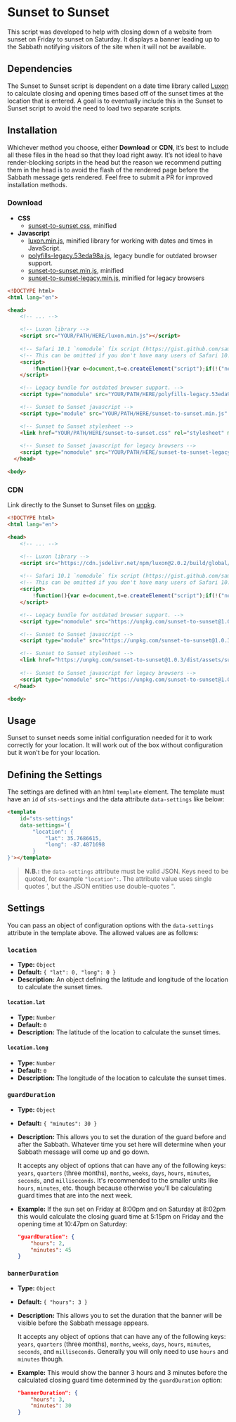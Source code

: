 # Sunset to Sunset
This script was developed to help with closing down of a website from sunset on Friday to sunset on Saturday. It displays a banner leading up to the Sabbath notifying visitors of the site when it will not be available.

## Dependencies
The Sunset to Sunset script is dependent on a date time library called [Luxon](https://moment.github.io/luxon/#/) to calculate closing and opening times based off of the sunset times at the location that is entered. A goal is to eventually include this in the Sunset to Sunset script to avoid the need to load two separate scripts.

## Installation
Whichever method you choose, either **Download** or **CDN**, it’s best to include all these files in the head so that they load right away. It’s not ideal to have render-blocking scripts in the head but the reason we recommend putting them in the head is to avoid the flash of the rendered page before the Sabbath message gets rendered. Feel free to submit a PR for improved installation methods.

### Download
- **CSS**
  - [sunset-to-sunset.css](https://unpkg.com/sunset-to-sunset@1.0.3/dist/assets/sunset-to-sunset.css), minified
- **Javascript**
  - [luxon.min.js](https://cdn.jsdelivr.net/npm/luxon@2.0.2/build/global/luxon.min.js), minified library for working with dates and times in JavaScript.
  - [polyfills-legacy.53eda98a.js](https://unpkg.com/sunset-to-sunset@1.0.3/dist/assets/polyfills-legacy.53eda98a.js), legacy bundle for outdated browser support.
  - [sunset-to-sunset.min.js](https://unpkg.com/sunset-to-sunset@1.0.3/dist/assets/sunset-to-sunset.min.js), minified
  - [sunset-to-sunset-legacy.min.js](https://unpkg.com/sunset-to-sunset@1.0.3/dist/assets/sunset-to-sunset-legacy.min.js), minified for legacy browsers

``` html
<!DOCTYPE html>
<html lang="en">

<head>
	<!-- ... -->

	<!-- Luxon library -->
	<script src="YOUR/PATH/HERE/luxon.min.js"></script>
	
	<!-- Safari 10.1 `nomodule` fix script (https://gist.github.com/samthor/64b114e4a4f539915a95b91ffd340acc) -->
	<!-- This can be omitted if you don't have many users of Safari 10.1 in your target audience. -->
	<script>
		!function(){var e=document,t=e.createElement("script");if(!("noModule"in t)&&"onbeforeload"in t){var n=!1;e.addEventListener("beforeload",function(e){if(e.target===t)n=!0;else if(!e.target.hasAttribute("nomodule")||!n)return;e.preventDefault()},!0),t.type="module",t.src=".",e.head.appendChild(t),t.remove()}}();
	</script>

	<!-- Legacy bundle for outdated browser support. -->
	<script type="nomodule" src="YOUR/PATH/HERE/polyfills-legacy.53eda98a.js"></script>

	<!-- Sunset to Sunset javascript -->
	<script type="module" src="YOUR/PATH/HERE/sunset-to-sunset.min.js" crossorigin></script>

	<!-- Sunset to Sunset stylesheet -->
	<link href="YOUR/PATH/HERE/sunset-to-sunset.css" rel="stylesheet" media="print" onload="this.media='all'">
	
	<!-- Sunset to Sunset javascript for legacy browsers -->
	<script type="nomodule" src="YOUR/PATH/HERE/sunset-to-sunset-legacy.min.js"></script>
  </head>

<body>
```

### CDN
Link directly to the Sunset to Sunset files on [unpkg](https://unpkg.com/).
``` html
<!DOCTYPE html>
<html lang="en">

<head>
	<!-- ... -->

	<!-- Luxon library -->
	<script src="https://cdn.jsdelivr.net/npm/luxon@2.0.2/build/global/luxon.min.js"></script>
	
	<!-- Safari 10.1 `nomodule` fix script (https://gist.github.com/samthor/64b114e4a4f539915a95b91ffd340acc) -->
	<!-- This can be omitted if you don't have many users of Safari 10.1 in your target audience. -->
	<script>
		!function(){var e=document,t=e.createElement("script");if(!("noModule"in t)&&"onbeforeload"in t){var n=!1;e.addEventListener("beforeload",function(e){if(e.target===t)n=!0;else if(!e.target.hasAttribute("nomodule")||!n)return;e.preventDefault()},!0),t.type="module",t.src=".",e.head.appendChild(t),t.remove()}}();
	</script>

	<!-- Legacy bundle for outdated browser support. -->
	<script type="nomodule" src="https://unpkg.com/sunset-to-sunset@1.0.3/dist/assets/polyfills-legacy.53eda98a.js"></script>

	<!-- Sunset to Sunset javascript -->
	<script type="module" src="https://unpkg.com/sunset-to-sunset@1.0.3/dist/assets/sunset-to-sunset.min.js" crossorigin></script>

	<!-- Sunset to Sunset stylesheet -->
	<link href="https://unpkg.com/sunset-to-sunset@1.0.3/dist/assets/sunset-to-sunset.css" rel="stylesheet" media="print" onload="this.media='all'">
	
	<!-- Sunset to Sunset javascript for legacy browsers -->
	<script type="nomodule" src="https://unpkg.com/sunset-to-sunset@1.0.3/dist/assets/sunset-to-sunset-legacy.min.js"></script>
  </head>

<body>
```


## Usage
Sunset to sunset needs some initial configuration needed for it to work correctly for your location. It will work out of the box without configuration but it won't be for your location.

## Defining the Settings
The settings are defined with an html `template` element. The template must have an `id` of `sts-settings` and the data attribute `data-settings` like below:

``` html
<template 
	id="sts-settings" 
	data-settings='{
		"location": {
			"lat": 35.7686615,
			"long": -87.4871698
		}
}'></template>
```

> **N.B.:** the `data-settings` attribute must be valid JSON. Keys need to be quoted, for example `"location":`. The attribute value uses single quotes ', but the JSON entities use double-quotes ".

## Settings
You can pass an object of configuration options with the `data-settings` attribute in the template above. The allowed values are as follows:

### `location`
- **Type:** `Object`
- **Default:** `{ "lat": 0, "long": 0 }`
- **Description:** An object defining the latitude and longitude of the location to calculate the sunset times.

#### `location.lat`
- **Type:** `Number`
- **Default:** `0`
- **Description:** The latitude of the location to calculate the sunset times.

#### `location.long`
- **Type:** `Number`
- **Default:** `0`
- **Description:** The longitude of the location to calculate the sunset times.

### `guardDuration`
- **Type:** `Object`
- **Default:** `{ "minutes": 30 }`
- **Description:** This allows you to set the duration of the guard before and after the Sabbath. Whatever time you set here will determine when your Sabbath message will come up and go down. 

  It accepts any object of options that can have any of the following keys: `years`, `quarters` (three months), `months`, `weeks`, `days`, `hours`, `minutes`, `seconds`, and `milliseconds`. It's recommended to the smaller units like `hours`, `minutes`, etc. though because otherwise you'll be calculating guard times that are into the next week.
- **Example:** If the sun set on Friday at 8:00pm and on Saturday at 8:02pm this would calculate the closing guard time at 5:15pm on Friday and the opening time at 10:47pm on Saturday:
  ``` json
  "guardDuration": {
	  "hours": 2,
	  "minutes": 45
  }
  ```

### `bannerDuration`
- **Type:** `Object`
- **Default:** `{ "hours": 3 }`
- **Description:** This allows you to set the duration that the banner will be visible before the Sabbath message appears.

  It accepts any object of options that can have any of the following keys: `years`, `quarters` (three months), `months`, `weeks`, `days`, `hours`, `minutes`, `seconds`, and `milliseconds`. Generally you will only need to use `hours` and `minutes` though.
- **Example:** This would show the banner 3 hours and 3 minutes before the calculated closing guard time determined by the `guardDuration` option:
  ``` json
  "bannerDuration": {
	  "hours": 3,
	  "minutes": 30
  }
  ```






